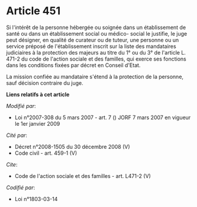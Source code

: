 # Article 451

Si l'intérêt de la personne hébergée ou soignée dans un établissement de santé ou dans un établissement social ou médico-
social le justifie, le juge peut désigner, en qualité de curateur ou de tuteur, une personne ou un service préposé de
l'établissement inscrit sur la liste des mandataires judiciaires à la protection des majeurs au titre du 1° ou du 3° de
l'article L. 471-2 du code de l'action sociale et des familles, qui exerce ses fonctions dans les conditions fixées par
décret en Conseil d'Etat.

La mission confiée au mandataire s'étend à la protection de la personne, sauf décision contraire du juge.

**Liens relatifs à cet article**

_Modifié par_:

  - Loi n°2007-308 du 5 mars 2007 - art. 7 () JORF 7 mars 2007 en vigueur le 1er janvier 2009

_Cité par_:

  - Décret n°2008-1505 du 30 décembre 2008 (V)
  - Code civil - art. 459-1 (V)

_Cite_:

  - Code de l'action sociale et des familles - art. L471-2 (V)

_Codifié par_:

  - Loi n°1803-03-14
